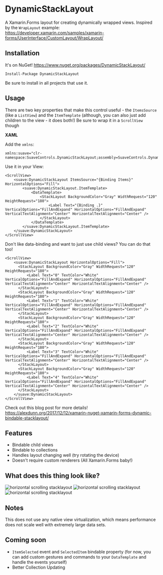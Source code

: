# DynamicStackLayout
A Xamarin.Forms layout for creating dynamically wrapped views. Inspired by the `WrapLayout` example: https://developer.xamarin.com/samples/xamarin-forms/UserInterface/CustomLayout/WrapLayout/

## Installation

It's on NuGet! https://www.nuget.org/packages/DynamicStackLayout/
```
Install-Package DynamicStackLayout
```

Be sure to install in all projects that use it.

## Usage

There are two key properties that make this control useful - the `ItemsSource` (like a `ListView`) and the `ItemTemplate` (although, you can also just add children to the view - it does both!)
Be sure to wrap it in a `ScrollView` though

**XAML**

Add the `xmlns`:

```
xmlns:suave="clr-namespace:SuaveControls.DynamicStackLayout;assembly=SuaveControls.DynamicStackLayout"
```

Use it in your View:
```
<ScrollView>
    <suave:DynamicStackLayout ItemsSource="{Binding Items}" HorizontalOptions="Fill">
        <suave:DynamicStackLayout.ItemTemplate>
            <DataTemplate>
                <StackLayout BackgroundColor="Gray" WidthRequest="120" HeightRequest="180">
                    <Label Text="{Binding .}" VerticalOptions="FillAndExpand" HorizontalOptions="FillAndExpand" VerticalTextAlignment="Center" HorizontalTextAlignment="Center" />
                </StackLayout>
            </DataTemplate>
        </suave:DynamicStackLayout.ItemTemplate>
    </suave:DynamicStackLayout>
</ScrollView>
```

Don't like data-binding and want to just use child views? You can do that too!

```
<ScrollView>
    <suave:DynamicStackLayout HorizontalOptions="Fill">
      <StackLayout BackgroundColor="Gray" WidthRequest="120" HeightRequest="180">
          <Label Text="0" TextColor="White" VerticalOptions="FillAndExpand" HorizontalOptions="FillAndExpand" VerticalTextAlignment="Center" HorizontalTextAlignment="Center" />
      </StackLayout>
      <StackLayout BackgroundColor="Gray" WidthRequest="120" HeightRequest="180">
          <Label Text="1" TextColor="White" VerticalOptions="FillAndExpand" HorizontalOptions="FillAndExpand" VerticalTextAlignment="Center" HorizontalTextAlignment="Center" />
      </StackLayout>
      <StackLayout BackgroundColor="Gray" WidthRequest="120" HeightRequest="180">
          <Label Text="2" TextColor="White" VerticalOptions="FillAndExpand" HorizontalOptions="FillAndExpand" VerticalTextAlignment="Center" HorizontalTextAlignment="Center" />
      </StackLayout>
      <StackLayout BackgroundColor="Gray" WidthRequest="120" HeightRequest="180">
          <Label Text="3" TextColor="White" VerticalOptions="FillAndExpand" HorizontalOptions="FillAndExpand" VerticalTextAlignment="Center" HorizontalTextAlignment="Center" />
      </StackLayout>
      <StackLayout BackgroundColor="Gray" WidthRequest="120" HeightRequest="180">
          <Label Text="4" TextColor="White" VerticalOptions="FillAndExpand" HorizontalOptions="FillAndExpand" VerticalTextAlignment="Center" HorizontalTextAlignment="Center" />
      </StackLayout>
    </suave:DynamicStackLayout>
</ScrollView>
```

Check out this blog post for more details! https://alexdunn.org/2017/12/12/xamarin-nuget-xamarin-forms-dynamic-bindable-stacklayout/

## Features

- Bindable child views
- Bindable to collections
- Handles layout changing well (try rotating the device)
- Doesn't require custom renderers (All Xamarin.Forms baby!)

## What does this thing look like?

![horizontal scrolling stacklayout](https://alexdunndev.files.wordpress.com/2017/12/screen-shot-2017-12-12-at-1-16-43-pm.png?w=327&h=576)
![horizontal scrolling stacklayout](https://alexdunndev.files.wordpress.com/2017/12/screen-shot-2017-12-12-at-1-16-54-pm.png?w=325&h=576)
![horizontal scrolling stacklayout](https://alexdunndev.files.wordpress.com/2017/12/screen-shot-2017-12-12-at-1-17-08-pm.png?w=656&h=369)

## Notes
This does not use any native view virtualization, which means performance does not scale well with extremely large data sets.

## Coming soon

- `ItemSelected` event and `SelectedItem` bindable property (for now, you can add custom gestures and commands to your `DataTemplate` and handle the events yourself)
- Better Collection Updating
